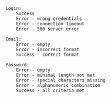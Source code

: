     
    Login:
        Success
        Error - wrong credentials
        Error - connection timeout
        Error - 500 server error

    Email:
        Error - empty
        Error - incorrect format
        Success - correct format

    Password:
        Error - empty
        Error - minimal length not met
        Error - special characters missing
        Error - alphanumeric combination
        Success - all criteria met
